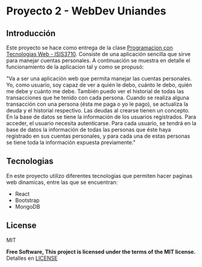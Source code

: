# Proyecto 2 - WebDev Uniandes

## Introducción

Este proyecto se hace como entrega de la clase
[Programacion con Tecnologias Web - ISIS3710](http://johnguerra.co/classes/webDevelopment_spring_2018/). Consiste de una aplicación sencilla que sirve para manejar cuentas personales. A continuación se muestra en detalle el funcionamiento de la aplicacion tal y como se propusó:

"Va a ser una aplicación web que permita manejar las cuentas personales. Yo, como usuario, soy capaz de ver a quién le debo, cuánto le debo, quién me debe y cuánto me debe. También puedo ver el historial de todas las transacciones que he tenido con cada persona. Cuando se realiza alguna transacción con una persona (ésta me paga o yo le pago), se actualiza la deuda y el historial respectivo. Las deudas al crearse tienen un concepto. En la base de datos se tiene la información de los usuarios registrados. Para acceder, el usuario necesita autenticarse. Para cada usuario, se tendrá en la base de datos la información de todas las personas que éste haya registrado en sus cuentas personales, y para cada una de estas personas se tiene toda la información expuesta previamente."

## Tecnologias

En este proyecto utilizo diferentes tecnologias que permiten hacer paginas web dinamicas, entre las que se encuentran:

  - React 
  - Bootstrap
  - MongoDB

License
----

MIT


**Free Software, This project is licensed under the terms of the MIT license.**
Detalles en [LICENSE](https://raw.githubusercontent.com/jcpinilla/proyecto-2/master/LICENSE)
